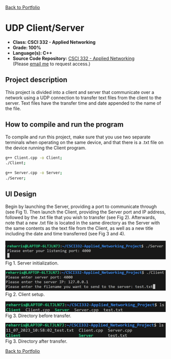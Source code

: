 [Back to Portfolio](./)

UDP Client/Server
===============

-   **Class: CSCI 332 - Applied Networking** 
-   **Grade: 100%** 
-   **Language(s): C++** 
-   **Source Code Repository:** [CSCI 332 - Applied Networking](https://github.com/RicoNoSuave/CSCI330_Applied_Networking)  
    (Please [email me](mailto:Ricardo.E.Harris@gmail.com?subject=GitHub%20Access) to request access.)

## Project description

This project is divided into a client and server that communicate over a network using a UDP connection to transfer text files from the client to the server. Text files have the transfer time and date appended to the name of the file.

## How to compile and run the program

To compile and run this project, make sure that you use two separate terminals when operating on the same device, and that there is a .txt file on the device running the Client program.

```bash
g++ Client.cpp -o Client;
./Client;
```

```bash
g++ Server.cpp -o Server;
./Server;
```

## UI Design

Begin by launching the Server, providing a port to communicate through (see Fig 1). Then launch the Client, providing the Server port and IP address, followed by the .txt file that you wish to transfer (see Fig 2). Afterwards, note that a new .txt file is located in the same directory as the Server with the same contents as the text file from the Client, as well as a new title including the date and time transferred (see Fig 3 and 4).

![screenshot](/images/Networking_UDP/Server.jpg)  
Fig 1. Server initialization.

![screenshot](/images/Networking_UDP/Client.jpg)  
Fig 2. Client setup.

![screenshot](/images/Networking_UDP/Initial.jpg)  
Fig 3. Directory before transfer.

![screenshot](/images/Networking_UDP/New_File.jpg)  
Fig 3. Directory after transfer.

[Back to Portfolio](./)
